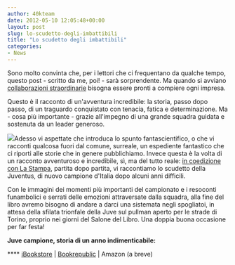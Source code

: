 ```yaml
---
author: 40kteam
date: 2012-05-10 12:05:48+00:00
layout: post
slug: lo-scudetto-degli-imbattibili
title: "Lo scudetto degli imbattibili"
categories:
- News
---
```


Sono molto convinta che, per i lettori che ci frequentano da qualche tempo, questo post - scritto da me, poi! - sarà sorprendente. Ma quando si avviano [collaborazioni straordinarie](http://40k.it/?page_id=506) bisogna essere pronti a compiere ogni impresa.

Questo è il racconto di un'avventura incredibile: la storia, passo dopo passo, di un traguardo conquistato con tenacia, fatica e determinazione. Ma - cosa più importante - grazie all'impegno di una grande squadra guidata e sostenuta da un leader generoso.

[![](http://40k.it/wp-content/uploads/2012/05/9788865861035.jpg)](http://www.lastampa.it/promozioni/ebook/default.asp)Adesso vi aspettate che introduca lo spunto fantascientifico, o che vi racconti qualcosa fuori dal comune, surreale, un espediente fantastico che ci riporti alle storie che in genere pubblichiamo. Invece questa è la volta di un racconto avventuroso e incredibile, sì, ma del tutto reale: [in coedizione con La Stampa](http://www.lastampa.it/promozioni/ebook/default.asp), partita dopo partita, vi raccontiamo lo scudetto della Juventus, di nuovo campione d'Italia dopo alcuni anni difficili.

Con le immagini dei momenti più importanti del campionato e i resoconti funambolici e serrati delle emozioni attraversate dalla squadra, alla fine del libro avremo bisogno di andare a darci una sistemata negli spogliatoi, in attesa della sfilata trionfale della Juve sul pullman aperto per le strade di Torino, proprio nei giorni del Salone del Libro. Una doppia buona occasione per far festa!

**Juve campione, storia di un anno indimenticabile:**

**** [iBookstore](http://itunes.apple.com/it/book/juve-campione/id526054361?mt=11) | [Bookrepublic](http://www.bookrepublic.it/book/9788865861035-juve-campione-storia-di-un-anno-indimenticabile/) | Amazon (a breve)
